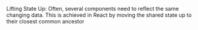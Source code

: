 Lifting State Up: Often, several components need to reflect the same changing data. This is achieved in React by moving the shared state up to their closest common ancestor